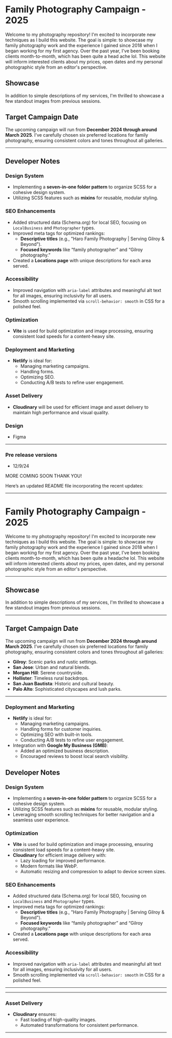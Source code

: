 
# Family Photography Campaign - 2025  

Welcome to my photography repository! I'm excited to incorporate new techniques as I build this website. The goal is simple: to showcase my family photography work and the experience I gained since 2018 when I began working for my first agency. Over the past year, I've been booking clients month-to-month, which has been quite a head ache lol. This website will inform interested clients about my prices, open dates and my personal photographic style from an editor's perspective.

## Showcase  

In addition to simple descriptions of my services, I'm thrilled to showcase a few standout images from previous sessions.  

## Target Campaign Date

The upcoming campaign will run from **December 2024 through around March 2025**. I’ve carefully chosen six preferred locations for family photography, ensuring consistent colors and tones throughout all galleries.  

---

## Developer Notes  

### Design System  

- Implementing a **seven-in-one folder pattern** to organize SCSS for a cohesive design system.  
- Utilizing SCSS features such as **mixins** for reusable, modular styling.  

### **SEO Enhancements**  

- Added structured data (Schema.org) for local SEO, focusing on `LocalBusiness` and `Photographer` types.  
- Improved meta tags for optimized rankings:
  - **Descriptive titles** (e.g., "Haro Family Photography | Serving Gilroy & Beyond").  
  - **Focused keywords** like “family photographer” and “Gilroy photography.”  
- Created a **Locations page** with unique descriptions for each area served.  

### **Accessibility**  

- Improved navigation with `aria-label` attributes and meaningful alt text for all images, ensuring inclusivity for all users.  
- Smooth scrolling implemented via `scroll-behavior: smooth` in CSS for a polished feel.

### Optimization  

- **Vite** is used for build optimization and image processing, ensuring consistent load speeds for a content-heavy site.  

### Deployment and Marketing  

- **Netlify** is ideal for:  
  - Managing marketing campaigns.  
  - Handling forms.  
  - Optimizing SEO.  
  - Conducting A/B tests to refine user engagement.  

### Asset Delivery  

- **Cloudinary** will be used for efficient image and asset delivery to maintain high performance and visual quality.  

### Design

- Figma

---

### Pre release versions

- 12/9/24

MORE COMING SOON THANK YOU!

Here’s an updated README file incorporating the recent updates:

---

# **Family Photography Campaign - 2025**  

Welcome to my photography repository! I'm excited to incorporate new techniques as I build this website. The goal is simple: to showcase my family photography work and the experience I gained since 2018 when I began working for my first agency. Over the past year, I've been booking clients month-to-month, which has been quite a headache lol. This website will inform interested clients about my prices, open dates, and my personal photographic style from an editor's perspective.

---

## **Showcase**  

In addition to simple descriptions of my services, I'm thrilled to showcase a few standout images from previous sessions.  

---

## **Target Campaign Date**  

The upcoming campaign will run from **December 2024 through around March 2025**. I’ve carefully chosen six preferred locations for family photography, ensuring consistent colors and tones throughout all galleries:  

- **Gilroy**: Scenic parks and rustic settings.  
- **San Jose**: Urban and natural blends.  
- **Morgan Hill**: Serene countryside.  
- **Hollister**: Timeless rural backdrops.  
- **San Juan Bautista**: Historic and cultural beauty.  
- **Palo Alto**: Sophisticated cityscapes and lush parks.

---

### **Deployment and Marketing**  

- **Netlify** is ideal for:  
  - Managing marketing campaigns.  
  - Handling forms for customer inquiries.  
  - Optimizing SEO with built-in tools.  
  - Conducting A/B tests to refine user engagement.  
- Integration with **Google My Business (GMB)**:
  - Added an optimized business description.
  - Encouraged reviews to boost local search visibility.  

## **Developer Notes**  

### **Design System**  

- Implementing a **seven-in-one folder pattern** to organize SCSS for a cohesive design system.  
- Utilizing SCSS features such as **mixins** for reusable, modular styling.  
- Leveraging smooth scrolling techniques for better navigation and a seamless user experience.

### **Optimization**  

- **Vite** is used for build optimization and image processing, ensuring consistent load speeds for a content-heavy site.  
- **Cloudinary** for efficient image delivery with:
  - Lazy loading for improved performance.
  - Modern formats like WebP.
  - Automatic resizing and compression to adapt to device screen sizes.  

### **SEO Enhancements**  

- Added structured data (Schema.org) for local SEO, focusing on `LocalBusiness` and `Photographer` types.  
- Improved meta tags for optimized rankings:
  - **Descriptive titles** (e.g., "Haro Family Photography | Serving Gilroy & Beyond").  
  - **Focused keywords** like “family photographer” and “Gilroy photography.”  
- Created a **Locations page** with unique descriptions for each area served.  

### **Accessibility**  

- Improved navigation with `aria-label` attributes and meaningful alt text for all images, ensuring inclusivity for all users.  
- Smooth scrolling implemented via `scroll-behavior: smooth` in CSS for a polished feel.

---

---

### **Asset Delivery**  

- **Cloudinary** ensures:  
  - Fast loading of high-quality images.  
  - Automated transformations for consistent performance.  

---
